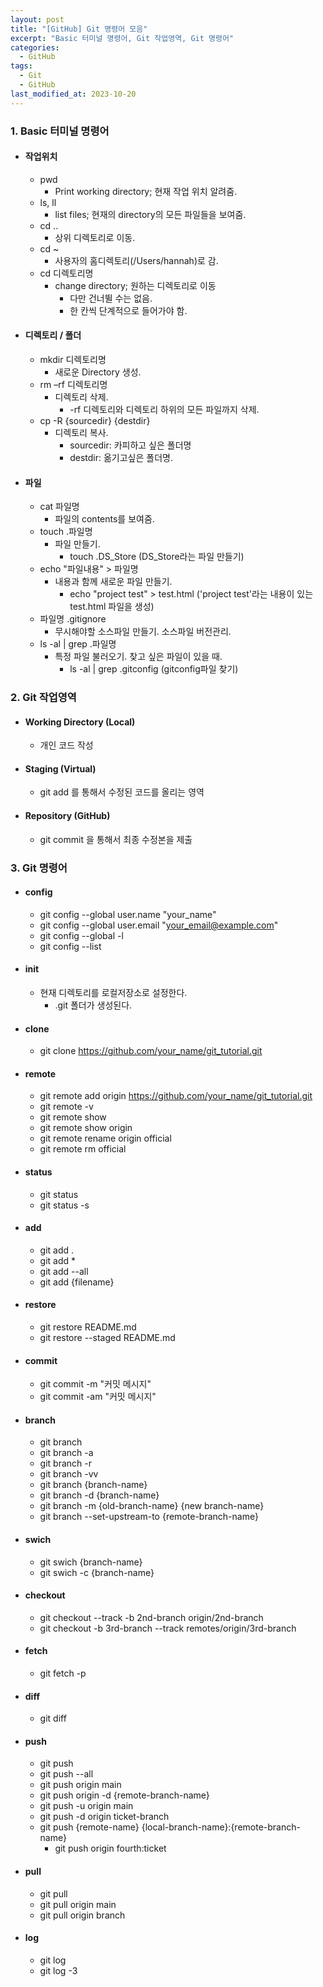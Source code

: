 ```yaml
---
layout: post
title: "[GitHub] Git 명령어 모음"
excerpt: "Basic 터미널 명령어, Git 작업영역, Git 명령어"
categories:
  - GitHub
tags:
  - Git
  - GitHub
last_modified_at: 2023-10-20
---
```


### 1. Basic 터미널 명령어

* #### 작업위치
  - pwd
    + Print working directory; 현재 작업 위치 알려줌.
  - ls, ll
    + list files; 현재의 directory의 모든 파일들을 보여줌.
  - cd ..
    + 상위 디렉토리로 이동.
  - cd ~
    + 사용자의 홈디렉토리(/Users/hannah)로 감.
  - cd 디렉토리명
    + change directory; 원하는 디렉토리로 이동
      + 다만 건너뛸 수는 없음.
      + 한 칸씩 단계적으로 들어가야 함.

* #### 디렉토리 / 폴더
  - mkdir 디렉토리명
    + 새로운 Directory 생성.
  - rm –rf 디렉토리명
    + 디렉토리 삭제.
      + -rf 디렉토리와 디렉토리 하위의 모든 파일까지 삭제.
  - cp -R {sourcedir} {destdir}
    + 디렉토리 복사.
      + sourcedir: 카피하고 싶은 폴더명
      + destdir: 옮기고싶은 폴더명.

* #### 파일
  - cat 파일명
    + 파일의 contents를 보여줌.
  - touch .파일명
    + 파일 만들기.
      + touch .DS_Store (DS_Store라는 파일 만들기)
  - echo "파일내용" > 파일명
    + 내용과 함께 새로운 파일 만들기.
      + echo "project test" > test.html ('project test'라는 내용이 있는 test.html 파일을 생성)
  - 파일명 .gitignore
    + 무시해야할 소스파일 만들기. 소스파일 버전관리.
  - ls -al \| grep .파일명
    + 특정 파일 불러오기. 찾고 싶은 파일이 있을 때.
      + ls -al \| grep .gitconfig (gitconfig파일 찾기)

### 2. Git 작업영역

* #### Working Directory (Local)
  - 개인 코드 작성
* #### Staging (Virtual)
  - git add 를 통해서 수정된 코드를 올리는 영역
* #### Repository (GitHub)
  - git commit 을 통해서 최종 수정본을 제출

### 3. Git 명령어

* #### config
  - git config --global user.name "your_name"
  - git config --global user.email "your_email@example.com"
  - git config --global -l
  - git config --list
* #### init
  - 현재 디렉토리를 로컬저장소로 설정한다.
    + .git 폴더가 생성된다.
* #### clone
  - git clone https://github.com/your_name/git_tutorial.git
* #### remote
  - git remote add origin https://github.com/your_name/git_tutorial.git
  - git remote -v
  - git remote show
  - git remote show origin
  - git remote rename origin official
  - git remote rm official
* #### status
  - git status
  - git status -s
* #### add
  - git add .
  - git add *
  - git add --all
  - git add {filename}
* #### restore
  - git restore README.md
  - git restore --staged README.md
* #### commit
  - git commit -m "커밋 메시지"
  - git commit -am "커밋 메시지"
* #### branch
  - git branch
  - git branch -a
  - git branch -r
  - git branch -vv
  - git branch {branch-name}
  - git branch -d {branch-name}
  - git branch -m {old-branch-name} {new branch-name}
  - git branch --set-upstream-to {remote-branch-name}
* #### swich
  - git swich {branch-name}
  - git swich -c {branch-name}
* #### checkout
  - git checkout --track -b 2nd-branch origin/2nd-branch
  - git checkout -b 3rd-branch --track remotes/origin/3rd-branch
* #### fetch
  - git fetch -p
* #### diff
  - git diff
* #### push
  - git push
  - git push --all
  - git push origin main
  - git push origin -d {remote-branch-name}
  - git push -u origin main
  - git push -d origin ticket-branch
  - git push {remote-name} {local-branch-name}:{remote-branch-name}
    + git push origin fourth:ticket
* #### pull
  - git pull
  - git pull origin main
  - git pull origin branch
* #### log
  - git log
  - git log -3